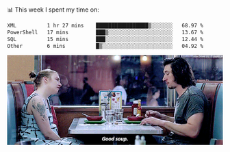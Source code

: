 📊 This week I spent my time on:
<!--START_SECTION:waka-->

```text
XML          1 hr 27 mins    █████████████████▒░░░░░░░   68.97 %
PowerShell   17 mins         ███▒░░░░░░░░░░░░░░░░░░░░░   13.67 %
SQL          15 mins         ███░░░░░░░░░░░░░░░░░░░░░░   12.44 %
Other        6 mins          █▒░░░░░░░░░░░░░░░░░░░░░░░   04.92 %
```

<!--END_SECTION:waka-->


![](goodSoup.gif)
